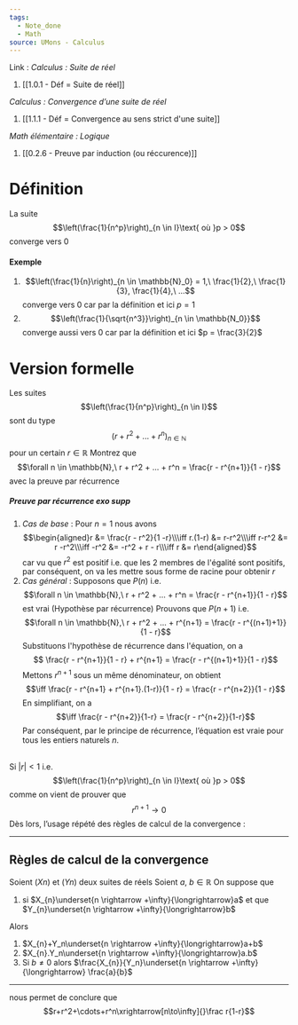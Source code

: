 ```yaml
---
tags:
  - Note_done
  - Math
source: UMons - Calculus
---
```


Link :
_Calculus : Suite de réel_
1. [[1.0.1 - Déf = Suite de réel]]

_Calculus : Convergence d’une suite de réel_
1. [[1.1.1 - Déf = Convergence au sens strict d'une suite]]

_Math élémentaire : Logique_
1. [[0.2.6 - Preuve par induction (ou réccurence)]]
# Définition
La suite $$\left(\frac{1}{n^p}\right)_{n \in I}\text{ où }p > 0$$converge vers 0

#### Exemple
1. $$\left(\frac{1}{n}\right)_{n \in \mathbb{N}_0} = 1,\ \frac{1}{2},\ \frac{1}{3}, \frac{1}{4},\ ...$$ converge vers 0 car par la définition et ici $p = 1$ 
2. $$\left(\frac{1}{\sqrt{n^3}}\right)_{n \in \mathbb{N_0}}$$ converge aussi vers 0 car par la définition et ici $p = \frac{3}{2}$ 
# Version formelle
Les suites $$\left(\frac{1}{n^p}\right)_{n \in I}$$ sont du type $$(r + r^2 + ... + r^n)_{n \in \mathbb{N}}$$ pour un certain $r \in \mathbb{R}$ 
Montrez que $$\forall n \in \mathbb{N},\ r + r^2 + ... + r^n = \frac{r - r^{n+1}}{1 - r}$$ avec la preuve par récurrence
##### Preuve par récurrence _exo supp_
1. _Cas de base_ :
Pour $n = 1$ 
nous avons $$\begin{aligned}r &= \frac{r - r^2}{1 -r}\\\iff r.(1-r) &= r-r^2\\\iff r-r^2 &= r -r^2\\\iff -r^2 &= -r^2 + r - r\\\iff r &= r\end{aligned}$$ car vu que $r^2$ est positif i.e. que les 2 membres de l'égalité sont positifs, par conséquent, on va les mettre sous forme de racine pour obtenir $r$
2. _Cas général_ :
Supposons que $P(n)$ i.e. $$\forall n \in \mathbb{N},\ r + r^2 + ... + r^n = \frac{r - r^{n+1}}{1 - r}$$ est vrai (Hypothèse par récurrence)
Prouvons que $P(n+1)$ i.e. $$\forall n \in \mathbb{N},\ r + r^2 + ... + r^{n+1} = \frac{r - r^{(n+1)+1}}{1 - r}$$
Substituons l'hypothèse de récurrence dans l'équation, on a $$ \frac{r - r^{n+1}}{1 - r} + r^{n+1} = \frac{r - r^{(n+1)+1}}{1 - r}$$
Mettons $r^{n+1}$ sous un même dénominateur, on obtient $$\iff  \frac{r - r^{n+1} + r^{n+1}.(1-r)}{1 - r} = \frac{r - r^{n+2}}{1 - r}$$
En simplifiant, on a $$\iff \frac{r - r^{n+2}}{1-r} = \frac{r - r^{n+2}}{1-r}$$
Par conséquent, par le principe de récurrence, l’équation est vraie pour tous les entiers naturels $n$.

\
Si $|r| < 1$ i.e. $$\left(\frac{1}{n^p}\right)_{n \in I}\text{ où }p > 0$$ comme on vient de prouver que $$r^{n+1} \rightarrow 0$$
Dès lors, l’usage répété des règles de calcul de la convergence : 
- - -
## Règles de calcul de la convergence
Soient $(Xn)$ et $(Yn)$ deux suites de réels
Soient $a,\ b \in \mathbb{R}$
On suppose que 
1. si $X_{n}\underset{n \rightarrow +\infty}{\longrightarrow}a$ et que $Y_{n}\underset{n \rightarrow +\infty}{\longrightarrow}b$

Alors
1. $X_{n}+Y_n\underset{n \rightarrow +\infty}{\longrightarrow}a+b$
2. $X_{n}.Y_n\underset{n \rightarrow +\infty}{\longrightarrow}a.b$
3. Si $b \neq 0$ alors $\frac{X_{n}}{Y_n}\underset{n \rightarrow +\infty}{\longrightarrow} \frac{a}{b}$

- - - 
nous permet de conclure que $$r+r^2+\cdots+r^n\xrightarrow[n\to\infty]{}\frac r{1-r}$$ 